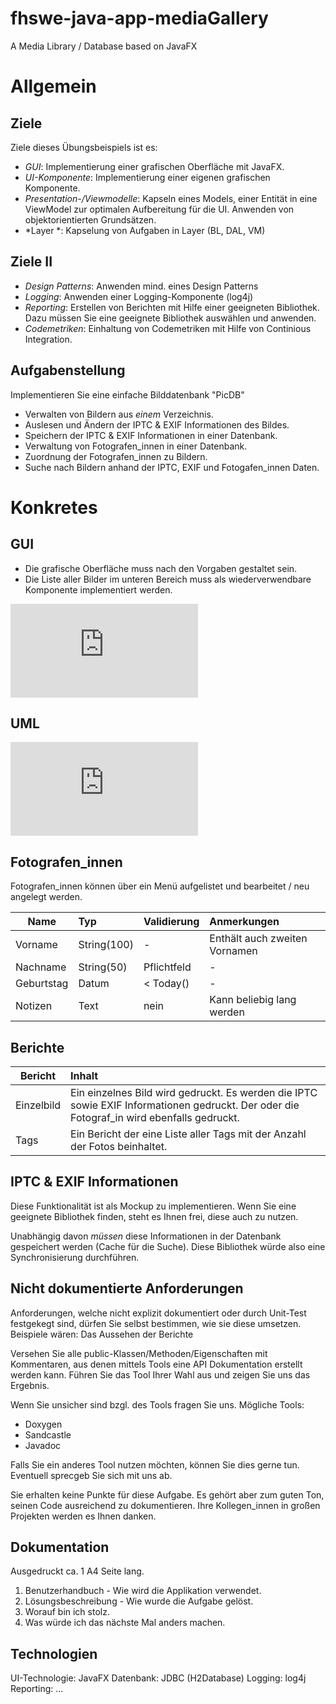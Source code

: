 # fhswe-java-app-mediaGallery
 A Media Library / Database based on JavaFX

# Allgemein
## Ziele
Ziele dieses Übungsbeispiels ist es:
* *GUI*: Implementierung einer grafischen Oberfläche mit JavaFX.
* *UI-Komponente*: Implementierung einer eigenen grafischen Komponente.
* *Presentation-/Viewmodelle*: Kapseln eines Models, einer Entität in eine ViewModel zur optimalen Aufbereitung für die UI. Anwenden von objektorientierten Grundsätzen.
*  *Layer *: Kapselung von Aufgaben in Layer (BL, DAL, VM)

## Ziele II
* *Design Patterns*: Anwenden mind. eines Design Patterns
* *Logging*: Anwenden einer Logging-Komponente (log4j)
* *Reporting*: Erstellen von Berichten mit Hilfe einer geeigneten Bibliothek. Dazu müssen Sie eine geeignete Bibliothek auswählen und anwenden.
* *Codemetriken*: Einhaltung von Codemetriken mit Hilfe von Continious Integration.

## Aufgabenstellung
Implementieren Sie eine einfache Bilddatenbank "PicDB"
* Verwalten von Bildern aus *einem* Verzeichnis.
* Auslesen und Ändern der IPTC & EXIF Informationen des Bildes.
* Speichern der IPTC & EXIF Informationen in einer Datenbank.
* Verwaltung von Fotografen_innen in einer Datenbank.
* Zuordnung der Fotografen_innen zu Bildern.
* Suche nach Bildern anhand der IPTC, EXIF und Fotogafen_innen Daten.

# Konkretes
## GUI
* Die grafische Oberfläche muss nach den Vorgaben gestaltet sein.
* Die Liste aller Bilder im unteren Bereich muss als wiederverwendbare Komponente implementiert werden.

![GUI Konzept](https://www.bilder-upload.eu/bild-8574e5-1582565485.png.html)

## UML
![UML](https://www.bilder-upload.eu/bild-5828c3-1582565496.png.html)

## Fotografen_innen
Fotografen_innen können über ein Menü aufgelistet und bearbeitet / neu angelegt werden.

| Name        | Typ         | Validierung | Anmerkungen |
| ----------- |:-----------|:-----------| :-----------|
| Vorname | String(100) | - | Enthält auch zweiten Vornamen |
| Nachname | String(50) | Pflichtfeld | - |
| Geburtstag | Datum | < Today() | - |
| Notizen | Text | nein | Kann beliebig lang werden | 

## Berichte
| Bericht | Inhalt |
| ------ | :-------|
| Einzelbild | Ein einzelnes Bild wird gedruckt. Es werden die IPTC sowie EXIF Informationen gedruckt. Der oder die Fotograf_in wird ebenfalls gedruckt. |
| Tags | Ein Bericht der eine Liste aller Tags mit der Anzahl der Fotos beinhaltet. |

## IPTC & EXIF Informationen
Diese Funktionalität ist als Mockup zu implementieren. 
Wenn Sie eine geeignete Bibliothek finden, steht es Ihnen frei, diese auch zu nutzen.

Unabhängig davon *müssen* diese Informationen in der Datenbank gespeichert werden (Cache für die Suche).
Diese Bibliothek würde also eine Synchronisierung durchführen.

## Nicht dokumentierte Anforderungen
Anforderungen, welche nicht explizit dokumentiert oder durch Unit-Test festgekegt sind, dürfen Sie selbst bestimmen, wie sie diese umsetzen.
Beispiele wären: Das Aussehen der Berichte

Versehen Sie alle public-Klassen/Methoden/Eigenschaften mit Kommentaren, aus denen mittels Tools eine API
Dokumentation erstellt werden kann. Führen Sie das Tool Ihrer Wahl aus und zeigen Sie uns das Ergebnis.

Wenn Sie unsicher sind bzgl. des Tools fragen Sie uns.
Mögliche Tools:
* Doxygen
* Sandcastle
* Javadoc

Falls Sie ein anderes Tool nutzen möchten, können Sie dies gerne tun. Eventuell sprecgeb Sie sich mit uns ab.

Sie erhalten keine Punkte für diese Aufgabe. Es gehört aber zum guten Ton, seinen Code ausreichend zu dokumentieren.
Ihre Kollegen_innen in großen Projekten werden es Ihnen danken.

## Dokumentation

Ausgedruckt ca. 1 A4 Seite lang.
1. Benutzerhandbuch - Wie wird die Applikation verwendet.
2. Lösungsbeschreibung - Wie wurde die Aufgabe gelöst.
3. Worauf bin ich stolz.
4. Was würde ich das nächste Mal anders machen.

## Technologien

UI-Technologie: JavaFX
Datenbank: JDBC (H2Database)
Logging: log4j
Reporting: ...
